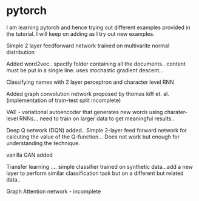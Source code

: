 # pytorch
I am learning pytorch and hence trying out different examples provided in the tutorial. I will keep on adding as I try out new examples.

Simple 2 layer feedforward network trained on multivarite normal distribution

Added word2vec.. specify folder containing all the documents.. content must be put in a single line. uses stochastic gradient descent...

Classifying names with 2 layer perceptron and character level RNN

Added graph convolution network proposed by thomas kiff et. al. (implementation of train-test split incomplete)

VAE - variational autoencoder that generates new words using charater-level RNNs... need to train on larger data to get meaningful results..

Deep Q network (DQN) added.. Simple 2-layer feed forward network for calcuting the value of the Q-function... Does not work but enough for understanding the technique.

vanilla GAN added

Transfer learning .... simple classifier trained on synthetic data...add a new layer to perform similar classification task but on a different but related data..

Graph Attention network - incomplete
